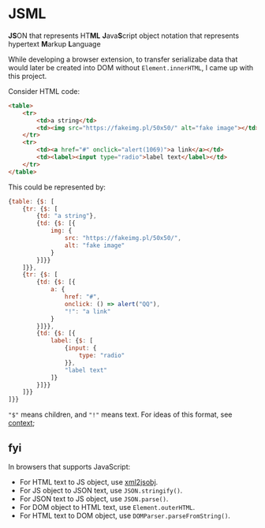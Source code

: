 # JSML

**JS**ON that represents HT**ML**
**J**ava**S**cript object notation that represents hypertext **M**arkup **L**anguage

While developing a browser extension,
to transfer serializabe data that would later be created into DOM without `Element.innerHTML`,
I came up with this project.

Consider HTML code:

```html
<table>
    <tr>
        <td>a string</td>
        <td><img src="https://fakeimg.pl/50x50/" alt="fake image"></td>
    </tr>
    <tr>
        <td><a href="#" onclick="alert(1069)">a link</a></td>
        <td><label><input type="radio">label text</label></td>
    </tr>
</table>
```

This could be represented by:

```js
{table: {$: [
    {tr: {$: [
        {td: "a string"},
        {td: {$: [{
            img: {
                src: "https://fakeimg.pl/50x50/",
                alt: "fake image"
            }
        }]}}
    ]}},
    {tr: {$: [
        {td: {$: [{
            a: {
                href: "#",
                onclick: () => alert("QQ"),
                "!": "a link"
            }
        }]}},
        {td: {$: [{
            label: {$: [
                {input: {
                    type: "radio"
                }},
                "label text"
            ]}
        }]}}
    ]}}
]}}
```

`"$"` means children, and `"!"` means text.
For ideas of this format, see [context](context.md);

## fyi
In browsers that supports JavaScript:
* For HTML text to JS object, use [xml2jsobj](https://www.npmjs.com/package/xml2jsobj).
* For JS object to JSON text, use `JSON.stringify()`.
* For JSON text to JS object, use `JSON.parse()`.
* For DOM object to HTML text, use `Element.outerHTML`.
* For HTML text to DOM object, use `DOMParser.parseFromString()`.
